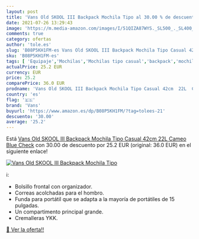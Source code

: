 ```yaml
---
layout: post
title: 'Vans Old SKOOL III Backpack Mochila Tipo al 30.00 % de descuento'
date: 2021-07-26 13:29:43
image: 'https://m.media-amazon.com/images/I/51QIZA87WYS._SL500_._SL400_.jpg'
comments: true
category: ofertas
author: 'tole.es'
slug: 'B08P5KH1FM-es Vans Old SKOOL III Backpack Mochila Tipo Casual 42cm 22L...'
sku: 'B08P5KH1FM-es'
tags: [ 'Equipaje','Mochilas','Mochilas tipo casual','backpack','mochila','vans', ]
actualPrice: 25.2 EUR
currency: EUR
price: 25.2
comparePrice: 36.0 EUR
prodname: 'Vans Old SKOOL III Backpack Mochila Tipo Casual 42cm  22L  Cameo Blue Check'
country: 'es'
flag: '🇪🇸'
brand: 'Vans'
buyurl: 'https://www.amazon.es/dp/B08P5KH1FM/?tag=tolees-21'
descuento: '30.00'
average: '25.2'
---
```


Está [Vans Old SKOOL III Backpack Mochila Tipo Casual 42cm  22L  Cameo Blue Check](https://www.amazon.es/dp/B08P5KH1FM/?tag=tolees-21) con 30.00 de descuento por 25.2 EUR (original: 36.0 EUR) en el siguiente enlace!

[![Vans Old SKOOL III Backpack Mochila Tipo](https://m.media-amazon.com/images/I/51QIZA87WYS._SL500_._SL400_.jpg)](https://www.amazon.es/dp/B08P5KH1FM/?tag=tolees-21)

ℹ️:

- Bolsillo frontal con organizador.
- Correas acolchadas para el hombro.
- Funda para portátil que se adapta a la mayoría de portátiles de 15 pulgadas.
- Un compartimento principal grande.
- Cremalleras YKK.

[🛒 Ver la oferta!!](https://www.amazon.es/dp/B08P5KH1FM/?tag=tolees-21)
